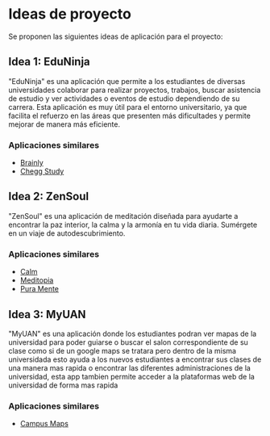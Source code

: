 # Ideas de proyecto

Se proponen las siguientes ideas de aplicación para el proyecto:

## Idea 1: EduNinja

"EduNinja" es una aplicación que permite a los estudiantes de diversas universidades colaborar para realizar proyectos, trabajos, buscar asistencia de estudio y ver actividades o eventos de estudio dependiendo de su carrera. Esta aplicación es muy útil para el entorno universitario, ya que facilita el refuerzo en las áreas que presenten más dificultades y permite mejorar de manera más eficiente.

### Aplicaciones similares

- [Brainly](https://play.google.com/store/apps/details?id=co.brainly&hl=es_CO&gl=US)
- [Chegg Study](https://play.google.com/store/apps/details?id=com.chegg&hl=es_CO&gl=US)

## Idea 2: ZenSoul

"ZenSoul" es una aplicación de meditación diseñada para ayudarte a encontrar la paz interior, la calma y la
armonía en tu vida diaria. Sumérgete en un viaje de autodescubrimiento.

### Aplicaciones similares

- [Calm](https://play.google.com/store/apps/details?id=com.calm.android&hl=es_CO&gl=US)
- [Meditopia](https://play.google.com/store/apps/details?id=app.meditasyon&hl=es_CO&gl=US)
- [Pura Mente](https://play.google.com/store/apps/details?id=app.puramente.app&hl=es_CO&gl=US)

## Idea 3: MyUAN

"MyUAN" es una aplicación donde los estudiantes podran ver mapas de la universidad para poder guiarse o buscar el 
salon correspondiente de su clase como si de un google maps se tratara pero dentro de la misma universidada esto 
ayuda a los nuevos estudiantes a encontrar sus clases de una manera mas rapida o encontrar las diferentes 
administraciones de la universidad, esta app tambien permite acceder a la plataformas web de la universidad de
forma mas rapida 

### Aplicaciones similares

- [Campus Maps](https://play.google.com/store/apps/details?id=com.campusmaps&hl=es_CO&gl=US)
